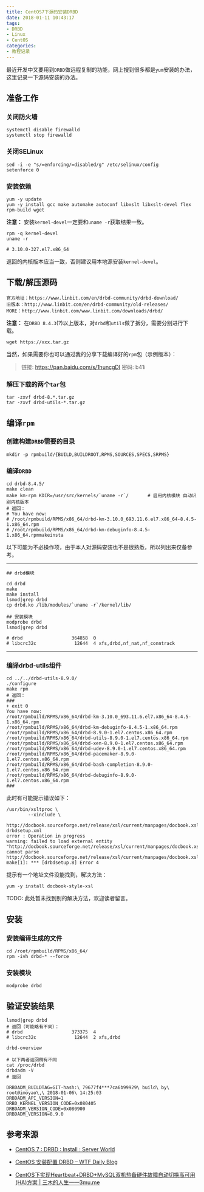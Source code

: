 ```yaml
---
title: CentOS7下源码安装DRBD
date: 2018-01-11 10:43:17
tags:
- DRBD
- Linux
- CentOS
categories:
- 教程记录
---
```

最近开发中又要用到`DRBD`做远程复制的功能，网上搜到很多都是`yum`安装的办法，这里记录一下源码安装的办法。
<!--more-->

## 准备工作

### 关闭防火墙

```shell
systemctl disable firewalld
systemctl stop firewalld
```

### 关闭SELinux

```shell
sed -i -e "s/=enforcing/=disabled/g" /etc/selinux/config
setenforce 0 
```

### 安装依赖

```shell
yum -y update 
yum -y install gcc make automake autoconf libxslt libxslt-devel flex rpm-build wget
```

**注意：** 安装`kernel-devel`一定要和` uname -r `获取结果一致。

```shell
rpm -q kernel-devel
uname -r

# 3.10.0-327.el7.x86_64
```

返回的内核版本应当一致，否则建议用本地源安装`kernel-devel`。
		
## 下载/解压源码

```shell
官方地址：https://www.linbit.com/en/drbd-community/drbd-download/
旧版本：http://www.linbit.com/en/drbd-community/old-releases/
MORE：http://www.linbit.com/www.linbit.com/downloads/drbd/
```

**注意：** 在`DRBD 8.4.3`(?)以上版本，对`drbd`和`utils`做了拆分，需要分别进行下载。

```shell
wget https://xxx.tar.gz
```

当然，如果需要你也可以通过我的分享下载编译好的`rpm`包（示例版本）：

> 链接:  https://pan.baidu.com/s/1huncgDI       密码:  b41i

### 解压下载的两个`tar`包

```shell
tar -zxvf drbd-8.*.tar.gz
tar -zxvf drbd-utils-*.tar.gz
```
## 编译`rpm`

### 创建构建`DRBD`需要的目录

```shell
mkdir -p rpmbuild/{BUILD,BUILDROOT,RPMS,SOURCES,SPECS,SRPMS}
```
### 编译`DRBD`

```shell
cd drbd-8.4.5/
make clean
make km-rpm KDIR=/usr/src/kernels/`uname -r`/       # 启用内核模块 自动识别内核版本    
# 返回：
# You have now:
# /root/rpmbuild/RPMS/x86_64/drbd-km-3.10.0_693.11.6.el7.x86_64-8.4.5-1.x86_64.rpm
# /root/rpmbuild/RPMS/x86_64/drbd-km-debuginfo-8.4.5-1.x86_64.rpmmakeinsta
```

以下可能为不必操作项，由于本人对源码安装也不是很熟悉，所以列出来仅备参考。

---

```shell
## drbd模块

cd drbd
make
make install
lsmod|grep drbd
cp drbd.ko /lib/modules/`uname -r`/kernel/lib/

## 安装模块
modprobe drbd
lsmod|grep drbd

# drbd                  364858  0
# libcrc32c              12644  4 xfs,drbd,nf_nat,nf_conntrack
```
---

### 编译drbd-utils组件

```shell
cd ../../drbd-utils-8.9.0/   
./configure
make rpm
# 返回：
###
+ exit 0
You have now:
/root/rpmbuild/RPMS/x86_64/drbd-km-3.10.0_693.11.6.el7.x86_64-8.4.5-1.x86_64.rpm
/root/rpmbuild/RPMS/x86_64/drbd-km-debuginfo-8.4.5-1.x86_64.rpm
/root/rpmbuild/RPMS/x86_64/drbd-8.9.0-1.el7.centos.x86_64.rpm
/root/rpmbuild/RPMS/x86_64/drbd-utils-8.9.0-1.el7.centos.x86_64.rpm
/root/rpmbuild/RPMS/x86_64/drbd-xen-8.9.0-1.el7.centos.x86_64.rpm
/root/rpmbuild/RPMS/x86_64/drbd-udev-8.9.0-1.el7.centos.x86_64.rpm
/root/rpmbuild/RPMS/x86_64/drbd-pacemaker-8.9.0-1.el7.centos.x86_64.rpm
/root/rpmbuild/RPMS/x86_64/drbd-bash-completion-8.9.0-1.el7.centos.x86_64.rpm
/root/rpmbuild/RPMS/x86_64/drbd-debuginfo-8.9.0-1.el7.centos.x86_64.rpm
###
```

此时有可能提示错误如下：

```shell
/usr/bin/xsltproc \
        --xinclude \
        http://docbook.sourceforge.net/release/xsl/current/manpages/docbook.xsl drbdsetup.xml
error : Operation in progress
warning: failed to load external entity "http://docbook.sourceforge.net/release/xsl/current/manpages/docbook.xsl"
cannot parse http://docbook.sourceforge.net/release/xsl/current/manpages/docbook.xsl
make[1]: *** [drbdsetup.8] Error 4
```
提示有一个地址文件没能找到，解决方法：

```shell
yum -y install docbook-style-xsl
```
TODO: 此处暂未找到别的解决方法，欢迎读者留言。

## 安装

### 安装编译生成的文件

```shell
cd /root/rpmbuild/RPMS/x86_64/
rpm -ivh drbd-* --force
```
### 安装模块

```shell
modprobe drbd

```
## 验证安装结果

```shell
lsmod|grep drbd
# 返回（可能略有不同）：
# drbd                  373375  4
# libcrc32c              12644  2 xfs,drbd

drbd-overview  
 
# 以下两者返回稍有不同    
cat /proc/drbd
drbdadm -V
# 返回

DRBDADM_BUILDTAG=GIT-hash:\ 79677f4***7ca6b99929\ build\ by\ root@imoyao\,\ 2018-01-06\ 14:25:03
DRBDADM_API_VERSION=1
DRBD_KERNEL_VERSION_CODE=0x080405
DRBDADM_VERSION_CODE=0x080900
DRBDADM_VERSION=8.9.0
```
## 参考来源

- [CentOS 7 : DRBD : Install : Server World](https://www.server-world.info/en/note?os=CentOS_7&p=drbd&f=1)

- [CentOS 安装配置 DRBD – WTF Daily Blog](http://blog.topspeedsnail.com/archives/8381)

- [CentOS下实现Heartbeat+DRBD+MySQL双机热备硬件故障自动切换高可用(HA)方案 | 三木的人生——3mu.me](http://www.3mu.me/centos%E4%B8%8B%E5%AE%9E%E7%8E%B0heartbeatdrbdmysql%E5%8F%8C%E6%9C%BA%E7%83%AD%E5%A4%87%E7%A1%AC%E4%BB%B6%E6%95%85%E9%9A%9C%E8%87%AA%E5%8A%A8%E5%88%87%E6%8D%A2%E9%AB%98%E5%8F%AF%E7%94%A8ha/#respond)